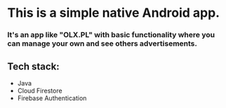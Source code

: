 # This is a simple native Android app. 
### It's an app like "OLX.PL" with basic functionality where you can manage your own and see others advertisements.

## Tech stack: 
- Java
- Cloud Firestore
- Firebase Authentication
